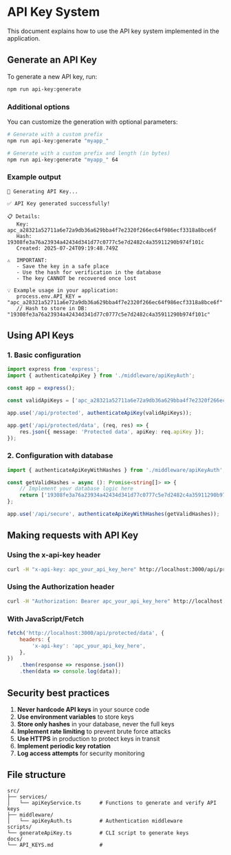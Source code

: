 # API Key System

This document explains how to use the API key system implemented in the application.

## Generate an API Key

To generate a new API key, run:

```bash
npm run api-key:generate
```

### Additional options

You can customize the generation with optional parameters:

```bash
# Generate with a custom prefix
npm run api-key:generate "myapp_"

# Generate with a custom prefix and length (in bytes)
npm run api-key:generate "myapp_" 64
```

### Example output

```
🔑 Generating API Key...

✅ API Key generated successfully!

📋 Details:
   Key:     apc_a28321a52711a6e72a9db36a629bba4f7e2320f266ec64f986ecf3318a8bce6f
   Hash:    19308fe3a76a23934a42434d341d77c0777c5e7d2482c4a35911290b974f101c
   Created: 2025-07-24T09:19:48.749Z

⚠️  IMPORTANT:
   - Save the key in a safe place
   - Use the hash for verification in the database
   - The key CANNOT be recovered once lost

💡 Example usage in your application:
   process.env.API_KEY = "apc_a28321a52711a6e72a9db36a629bba4f7e2320f266ec64f986ecf3318a8bce6f"
   // Hash to store in DB: "19308fe3a76a23934a42434d341d77c0777c5e7d2482c4a35911290b974f101c"
```

## Using API Keys

### 1. Basic configuration

```typescript
import express from 'express';
import { authenticateApiKey } from './middleware/apiKeyAuth';

const app = express();

const validApiKeys = ['apc_a28321a52711a6e72a9db36a629bba4f7e2320f266ec64f986ecf3318a8bce6f'];

app.use('/api/protected', authenticateApiKey(validApiKeys));

app.get('/api/protected/data', (req, res) => {
    res.json({ message: 'Protected data', apiKey: req.apiKey });
});
```

### 2. Configuration with database

```typescript
import { authenticateApiKeyWithHashes } from './middleware/apiKeyAuth';

const getValidHashes = async (): Promise<string[]> => {
    // Implement your database logic here
    return ['19308fe3a76a23934a42434d341d77c0777c5e7d2482c4a35911290b974f101c'];
};

app.use('/api/secure', authenticateApiKeyWithHashes(getValidHashes));
```

## Making requests with API Key

### Using the x-api-key header

```bash
curl -H "x-api-key: apc_your_api_key_here" http://localhost:3000/api/protected/data
```

### Using the Authorization header

```bash
curl -H "Authorization: Bearer apc_your_api_key_here" http://localhost:3000/api/protected/data
```

### With JavaScript/Fetch

```javascript
fetch('http://localhost:3000/api/protected/data', {
    headers: {
        'x-api-key': 'apc_your_api_key_here',
    },
})
    .then(response => response.json())
    .then(data => console.log(data));
```

## Security best practices

1. **Never hardcode API keys** in your source code
2. **Use environment variables** to store keys
3. **Store only hashes** in your database, never the full keys
4. **Implement rate limiting** to prevent brute force attacks
5. **Use HTTPS** in production to protect keys in transit
6. **Implement periodic key rotation**
7. **Log access attempts** for security monitoring

## File structure

```
src/
├── services/
│   └── apiKeyService.ts      # Functions to generate and verify API keys
├── middleware/
│   └── apiKeyAuth.ts         # Authentication middleware
scripts/
└── generateApiKey.ts         # CLI script to generate keys
docs/
└── API_KEYS.md               #
```
